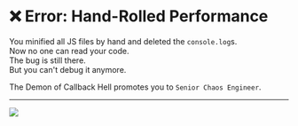 # ❌ Error: Hand-Rolled Performance

You minified all JS files by hand and deleted the `console.log`s.  
Now no one can read your code.  
The bug is still there.  
But you can't debug it anymore.

The Demon of Callback Hell promotes you to `Senior Chaos Engineer`.

---

<a href="../start-game.md">
  <img src="https://img.shields.io/badge/Will%20you%20return%20to%20the%20war%20for%20clean%20code%3F-slategray?style=for-the-badge"/>
</a>
